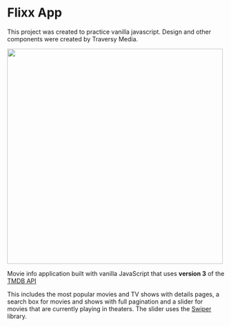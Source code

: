 # Flixx App
This project was created to practice vanilla javascript.
Design and other components were created by Traversy Media.

<img src="images/screen.jpg" width="500">

Movie info application built with vanilla JavaScript that uses **version 3** of the [TMDB API](https://developers.themoviedb.org/3)


This includes the most popular movies and TV shows with details pages, a search box for movies and shows with full pagination and a slider for movies that are currently playing in theaters. The slider uses the [Swiper](https://swiperjs.com) library.